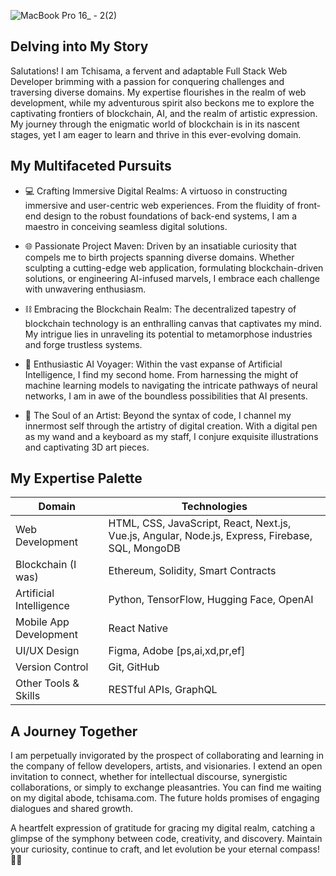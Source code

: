
![MacBook Pro 16_ - 2(2)](https://github.com/tchisama/tchisama/assets/115560200/715de1bf-4c2b-40fb-af3f-a3f2ce98ef0f)

## Delving into My Story 




Salutations! I am Tchisama, a fervent and adaptable Full Stack Web Developer brimming with a passion for conquering challenges and traversing diverse domains. My expertise flourishes in the realm of web development, while my adventurous spirit also beckons me to explore the captivating frontiers of blockchain, AI, and the realm of artistic expression. My journey through the enigmatic world of blockchain is in its nascent stages, yet I am eager to learn and thrive in this ever-evolving domain.

## My Multifaceted Pursuits

- 💻 Crafting Immersive Digital Realms: A virtuoso in constructing immersive and user-centric web experiences. From the fluidity of front-end design to the robust foundations of back-end systems, I am a maestro in conceiving seamless digital solutions.

- 🌐 Passionate Project Maven: Driven by an insatiable curiosity that compels me to birth projects spanning diverse domains. Whether sculpting a cutting-edge web application, formulating blockchain-driven solutions, or engineering AI-infused marvels, I embrace each challenge with unwavering enthusiasm.

- ⛓️ Embracing the Blockchain Realm: The decentralized tapestry of blockchain technology is an enthralling canvas that captivates my mind. My intrigue lies in unraveling its potential to metamorphose industries and forge trustless systems.

- 🤖 Enthusiastic AI Voyager: Within the vast expanse of Artificial Intelligence, I find my second home. From harnessing the might of machine learning models to navigating the intricate pathways of neural networks, I am in awe of the boundless possibilities that AI presents.

- 🎨 The Soul of an Artist: Beyond the syntax of code, I channel my innermost self through the artistry of digital creation. With a digital pen as my wand and a keyboard as my staff, I conjure exquisite illustrations and captivating 3D art pieces.

## My Expertise Palette

| Domain               | Technologies                           |
|----------------------|----------------------------------------|
| Web Development     | HTML, CSS, JavaScript, React, Next.js, Vue.js, Angular, Node.js, Express, Firebase, SQL, MongoDB |
| Blockchain     (I was)     | Ethereum, Solidity, Smart Contracts     |
| Artificial Intelligence | Python, TensorFlow, Hugging Face, OpenAI |
| Mobile App Development | React Native |
| UI/UX Design | Figma, Adobe [ps,ai,xd,pr,ef] |
| Version Control | Git, GitHub |
| Other Tools & Skills | RESTful APIs, GraphQL |

## A Journey Together

I am perpetually invigorated by the prospect of collaborating and learning in the company of fellow developers, artists, and visionaries. I extend an open invitation to connect, whether for intellectual discourse, synergistic collaborations, or simply to exchange pleasantries. You can find me waiting on my digital abode, tchisama.com. The future holds promises of engaging dialogues and shared growth.

A heartfelt expression of gratitude for gracing my digital realm, catching a glimpse of the symphony between code, creativity, and discovery. Maintain your curiosity, continue to craft, and let evolution be your eternal compass! 🚀🎉
